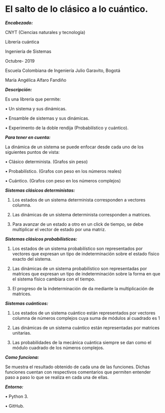 # El salto de lo clásico a lo cuántico.


***Encabezado:***

CNYT (Ciencias naturales y tecnología)

Librería cuántica

Ingeniería de Sistemas

Octubre- 2019

Escuela Colombiana de Ingeniería Julio Garavito, Bogotá

María Angélica Alfaro Fandiño



***Descripción:***

Es una librería que permite:

•	Un sistema y sus dinámicas.

•	Ensamble de sistemas y sus dinámicas.

•	Experimento de la doble rendija (Probabilístico y cuántico).

***Para tener en cuenta:***

La dinámica de un sistema se puede enfocar desde cada uno de los siguientes puntos de vista:

•	Clásico determinista. (Grafos sin peso)

•	Probabilístico. (Grafos con peso en los números reales)

•	Cuántico. (Grafos con peso en los números complejos)



***Sistemas clásicos deterministas:***

1.	Los estados de un sistema determinista corresponden a vectores columna.

2.	Las dinámicas de un sistema determinista corresponden a matrices.

3.	Para avanzar de un estado a otro en un click de tiempo, se debe multiplicar el vector de estado por una matriz.



***Sistemas clásicos probabilísticos:***

1.	Los estados de un sistema probabilístico son representados por vectores que expresan un tipo de indeterminación sobre el estado físico exacto del sistema.

2.	Las dinámicas de un sistema probabilístico son representadas por matrices que expresan un tipo de indeterminación sobre la forma en que el sistema físico cambiara con el tiempo.

3.	El progreso de la indeterminación de da mediante la multiplicación de matrices.



***Sistemas cuánticos:***

1.	Los estados de un sistema cuántico están representados por vectores columna de números complejos cuya suma de módulos al cuadrado es 1

2.	Las dinámicas de un sistema cuántico están representadas por matrices unitarias.

3.	Las probabilidades de la mecánica cuántica siempre se dan como el módulo cuadrado de los números complejos.


***Como funciona:***

Se muestra el resultado obtenido de cada una de las funciones. Dichas funciones cuentan con respectivos comentarios que permiten entender paso a paso lo que se realiza en cada una de ellas.


***Entorno:***

• Python 3.

• GitHub.

